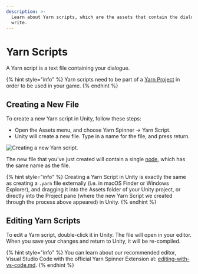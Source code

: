 ```yaml
---
description: >-
  Learn about Yarn scripts, which are the assets that contain the dialogue you
  write.
---
```


# Yarn Scripts

A Yarn script is a text file containing your dialogue.

{% hint style="info" %}
Yarn scripts need to be part of a [Yarn Project](yarn-projects.md) in order to be used in your game.
{% endhint %}

## Creating a New File

To create a new Yarn script in Unity, follow these steps:

* Open the Assets menu, and choose Yarn Spinner -> Yarn Script.
* Unity will create a new file. Type in a name for the file, and press return.

![Creating a new Yarn script.](../../.gitbook/assets/yarn-spinner-unity-creating-yarn-script.png)

The new file that you've just created will contain a single [node](../../write-yarn-scripts/syntax-basics/lines-nodes-and-options.md#writing-nodes-in-plain-text), which has the same name as the file.

{% hint style="info" %}
Creating a Yarn Script in Unity is exactly the same as creating a `.yarn` file externally (i.e. in macOS Finder or Windows Explorer), and dragging it into the Assets folder of your Unity project, or directly into the Project pane (where the new Yarn Script we created through the process above appeared) in Unity.
{% endhint %}

## Editing Yarn Scripts

To edit a Yarn script, double-click it in Unity. The file will open in your editor. When you save your changes and return to Unity, it will be re-compiled.

{% hint style="info" %}
You can learn about our recommended editor, Visual Studio Code with the official Yarn Spinner Extension at: [editing-with-vs-code.md](../../write-yarn-scripts/writing-narratives/editing-with-vs-code.md "mention").
{% endhint %}
